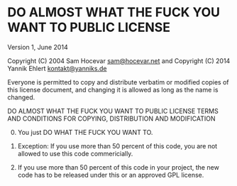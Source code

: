 DO ALMOST WHAT THE FUCK YOU WANT TO PUBLIC LICENSE
==========================
Version 1, June 2014

Copyright (C) 2004 Sam Hocevar <sam@hocevar.net> and Copyright (C) 2014 Yannik Ehlert <kontakt@yanniks.de>

Everyone is permitted to copy and distribute verbatim or modified
copies of this license document, and changing it is allowed as long
as the name is changed.

DO ALMOST WHAT THE FUCK YOU WANT TO PUBLIC LICENSE
TERMS AND CONDITIONS FOR COPYING, DISTRIBUTION AND MODIFICATION

0. You just DO WHAT THE FUCK YOU WANT TO.

1. Exception: If you use more than 50 percent of this code, you are not allowed to use this code commericially.

2. If you use more than 50 percent of this code in your project, the new code has to be released under this or an approved GPL license.
